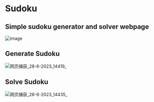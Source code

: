 # Sudoku

## Simple sudoku generator and solver webpage

![image](https://github.com/chengjunmun/sudoku_solver_and_generator/assets/67407784/2fa1ed33-3d1c-4060-b53c-1c97b5faa9d5)

## Generate Sudoku

![网页捕获_28-6-2023_14419_](https://github.com/chengjunmun/sudoku_solver_and_generator/assets/67407784/591f0e9b-385f-4ae3-918c-32a089abeff1)

## Solve Sudoku
![网页捕获_28-6-2023_14435_](https://github.com/chengjunmun/sudoku_solver_and_generator/assets/67407784/02c89488-9397-4188-b06a-362b487124c7)
